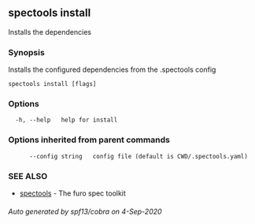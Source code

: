 ## spectools install

Installs the dependencies

### Synopsis

Installs the configured dependencies from the .spectools config



```
spectools install [flags]
```

### Options

```
  -h, --help   help for install
```

### Options inherited from parent commands

```
      --config string   config file (default is CWD/.spectools.yaml)
```

### SEE ALSO

* [spectools](spectools.md)	 - The furo spec toolkit

###### Auto generated by spf13/cobra on 4-Sep-2020
